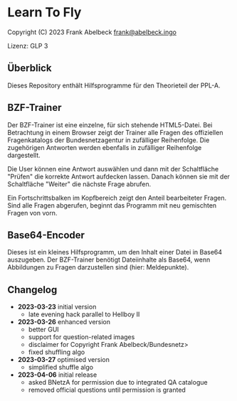 # Learn To Fly

Copyright (C) 2023 Frank Abelbeck <frank@abelbeck.ingo>

Lizenz: GLP 3

## Überblick

Dieses Repository enthält Hilfsprogramme für den
Theorieteil der PPL-A.

## BZF-Trainer

Der BZF-Trainer ist eine einzelne, für sich stehende
HTML5-Datei. Bei Betrachtung in einem Browser zeigt
der Trainer alle Fragen des offiziellen Fragenkatalogs
der Bundesnetzagentur in zufälliger Reihenfolge. Die
zugehörigen Antworten werden ebenfalls in zufälliger
Reihenfolge dargestellt.

Die User können eine Antwort auswählen und dann mit
der Schaltfläche "Prüfen" die korrekte Antwort aufdecken
lassen. Danach können sie mit der Schaltfläche "Weiter"
die nächste Frage abrufen.

Ein Fortschrittsbalken im Kopfbereich zeigt den Anteil
bearbeiteter Fragen. Sind alle Fragen abgerufen,
beginnt das Programm mit neu gemischten Fragen von vorn.

## Base64-Encoder

Dieses ist ein kleines Hilfsprogramm, um den Inhalt
einer Datei in Base64 auszugeben. Der BZF-Trainer
benötigt Dateiinhalte als Base64, wenn Abbildungen
zu Fragen darzustellen sind (hier: Meldepunkte).

## Changelog

 * **2023-03-23** initial version
    * late evening hack parallel to Hellboy II
 * **2023-03-26** enhanced version
    * better GUI
    * support for question-related images
    * disclaimer for Copyright Frank Abelbeck/Bundesnetz>
    * fixed shuffling algo
 * **2023-03-27** optimised version
    * simplified shuffle algo
 * **2023-04-06** initial release
    * asked BNetzA for permission due to integrated
      QA catalogue
    * removed official questions until permission
      is granted 
